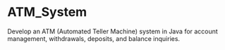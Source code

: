 # ATM_System
Develop an ATM (Automated Teller Machine) system in Java for account management, withdrawals, deposits, and balance inquiries.

